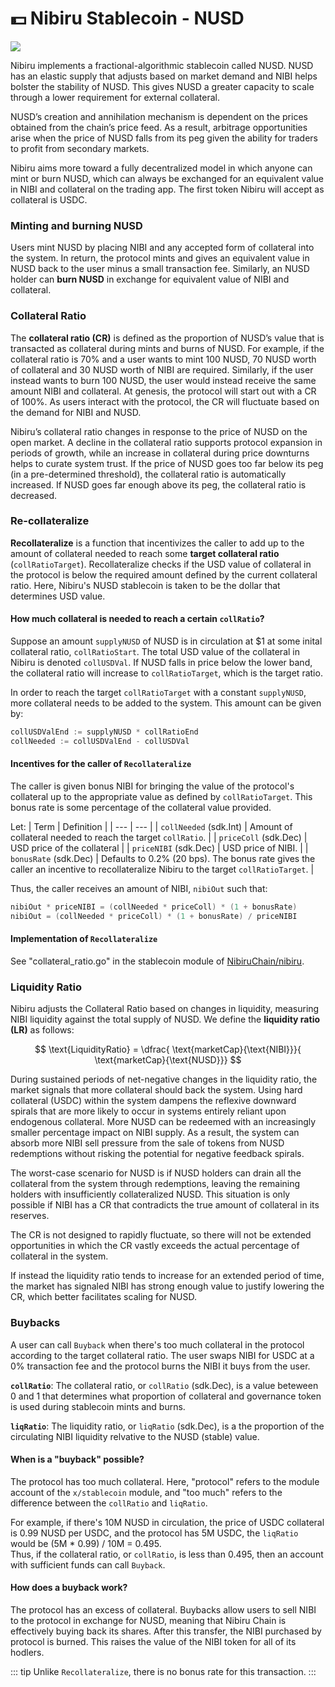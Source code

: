 # 💵 Nibiru Stablecoin - NUSD

![](../img/nusd-banner.png)

Nibiru implements a fractional-algorithmic stablecoin called NUSD. NUSD has an elastic supply that adjusts based on market demand and NIBI helps bolster the stability of NUSD. This gives NUSD a greater capacity to scale through a lower requirement for external collateral.

NUSD’s creation and annihilation mechanism is dependent on the prices obtained from the chain’s price feed. As a result, arbitrage opportunities arise when the price of NUSD falls from its peg given the ability for traders to profit from secondary markets.

Nibiru aims more toward a fully decentralized model in which anyone can mint or burn NUSD, which can always be exchanged for an equivalent value in NIBI and collateral on the trading app. The first token Nibiru will accept as collateral is USDC.

### Minting and burning NUSD

Users mint NUSD by placing NIBI and any accepted form of collateral into the system. In return, the protocol mints and gives an equivalent value in NUSD back to the user minus a small transaction fee. Similarly, an NUSD holder can **burn NUSD** in exchange for equivalent value of NIBI and collateral.

### Collateral Ratio

The **collateral ratio (CR)** is defined as the proportion of NUSD’s value that is transacted as collateral during mints and burns of NUSD. For example, if the collateral ratio is 70% and a user wants to mint 100 NUSD, 70 NUSD worth of collateral and 30 NUSD worth of NIBI are required. Similarly, if the user instead wants to burn 100 NUSD, the user would instead receive the same amount NIBI and collateral. At genesis, the protocol will start out with a CR of 100%. As users interact with the protocol, the CR will fluctuate based on the demand for NIBI and NUSD.

Nibiru’s collateral ratio changes in response to the price of NUSD on the open market. A decline in the collateral ratio supports protocol expansion in periods of growth, while an increase in collateral during price downturns helps to curate system trust. If the price of NUSD goes too far below its peg (in a pre-determined threshold), the collateral ratio is automatically increased. If NUSD goes far enough above its peg, the collateral ratio is decreased.

### Re-collateralize

**Recollateralize** is a function that incentivizes the caller to add up to the amount of collateral needed to reach some **target collateral ratio** (`collRatioTarget`). Recollateralize checks if the USD value of collateral in the protocol is below the required amount defined by the current collateral ratio. Here, Nibiru's NUSD stablecoin is taken to be the dollar that determines USD value.

#### How much collateral is needed to reach a certain `collRatio`?

Suppose an amount `supplyNUSD` of NUSD is in circulation at $1 at some inital collateral ratio, `collRatioStart`. The total USD value of the collateral in Nibiru is denoted `collUSDVal`. If NUSD falls in price below the lower band, the collateral ratio will increase to `collRatioTarget`, which is the target ratio.

In order to reach the target `collRatioTarget` with a constant `supplyNUSD`, more collateral needs to be added to the system. This amount can be given by:

```go
collUSDValEnd := supplyNUSD * collRatioEnd
collNeeded := collUSDValEnd - collUSDVal
```

#### Incentives for the caller of `Recollateralize`

The caller is given bonus NIBI for bringing the value of the protocol's collateral up to the appropriate value as defined by `collRatioTarget`. This bonus rate is some percentage of the collateral value provided.

Let:
|  Term |  Definition   |
| --- | --- |
| `collNeeded` (sdk.Int) | Amount of collateral needed to reach the target `collRatio`. |
| `priceColl` (sdk.Dec) | USD price of the collateral |
| `priceNIBI` (sdk.Dec) | USD price of NIBI. |
| `bonusRate` (sdk.Dec) | Defaults to 0.2% (20 bps). The bonus rate gives the caller an incentive to recollateralize Nibiru to the target `collRatioTarget`. |

Thus, the caller receives an amount of NIBI, `nibiOut` such that:

```go
nibiOut * priceNIBI = (collNeeded * priceColl) * (1 + bonusRate)
nibiOut = (collNeeded * priceColl) * (1 + bonusRate) / priceNIBI
```

#### Implementation of `Recollateralize`

See "collateral\_ratio.go" in the stablecoin module of [NibiruChain/nibiru](https://github.com/NibiruChain/nibiru/).

### Liquidity Ratio

Nibiru adjusts the Collateral Ratio based on changes in liquidity, measuring NIBI liquidity against the total supply of NUSD. We define the **liquidity ratio (LR)** as follows:

$$
\text{LiquidityRatio} = \dfrac{ \text{marketCap}{\text{NIBI}}}{ \text{marketCap}{\text{NUSD}}}
$$

During sustained periods of net-negative changes in the liquidity ratio, the market signals that more collateral should back the system. Using hard collateral (USDC) within the system dampens the reflexive downward spirals that are more likely to occur in systems entirely reliant upon endogenous collateral. More NUSD can be redeemed with an increasingly smaller percentage impact on NIBI supply. As a result, the system can absorb more NIBI sell pressure from the sale of tokens from NUSD redemptions without risking the potential for negative feedback spirals.

The worst-case scenario for NUSD is if NUSD holders can drain all the collateral from the system through redemptions, leaving the remaining holders with insufficiently collateralized NUSD. This situation is only possible if NIBI has a CR that contradicts the true amount of collateral in its reserves. 

The CR is not designed to rapidly fluctuate, so there will not be extended opportunities in which the CR vastly exceeds the actual percentage of collateral in the system.

If instead the liquidity ratio tends to increase for an extended period of time, the market has signaled NIBI has strong enough value to justify lowering the CR, which better facilitates scaling for NUSD.

### Buybacks

A user can call `Buyback` when there's too much collateral in the protocol according to the target collateral ratio. The user swaps NIBI for USDC at a 0% transaction fee and the protocol burns the NIBI it buys from the user.

**`collRatio`**: The collateral ratio, or `collRatio` (sdk.Dec), is a value beteween 0 and 1 that determines what proportion of collateral and governance token is used during stablecoin mints and burns.

**`liqRatio`**: The liquidity ratio, or `liqRatio` (sdk.Dec), is a the proportion of the circulating NIBI liquidity relvative to the NUSD (stable) value.

#### When is a "buyback" possible?

The protocol has too much collateral. Here, "protocol" refers to the module account of the `x/stablecoin` module, and "too much" refers to the difference between the `collRatio` and `liqRatio`.

For example, if there's 10M NUSD in circulation, the price of USDC collateral is 0.99 NUSD per USDC, and the protocol has 5M USDC, the `liqRatio` would be (5M \* 0.99) / 10M = 0.495.\
Thus, if the collateral ratio, or `collRatio`, is less than 0.495, then an account with sufficient funds can call `Buyback`.

#### How does a buyback work?

The protocol has an excess of collateral. Buybacks allow users to sell NIBI to the protocol in exchange for NUSD, meaning that Nibiru Chain is effectively buying back its shares. After this transfer, the NIBI purchased by protocol is burned. This raises the value of the NIBI token for all of its hodlers.

::: tip
Unlike `Recollateralize`, there is no bonus rate for this transaction.
:::

